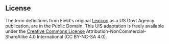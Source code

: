 ## License

The term definitions from Field's original 
[Lexicon](https://cfpub.epa.gov/ncea/risk/recordisplay.cfm?deid=54964)
as a US Govt Agency publication, are in the Public Domain.
This UIS adaptation is freely available under the 
[Creative Commons License](https://creativecommons.org/licenses/by-nc-sa/4.0/)
Attribution-NonCommercial-ShareAlike 4.0 International (CC BY-NC-SA 4.0).

